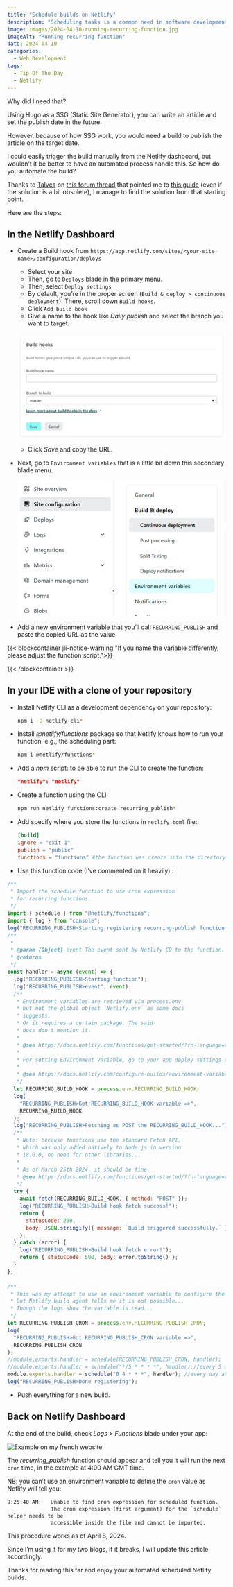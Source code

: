 ```yaml
---
title: "Schedule builds on Netlify"
description: "Scheduling tasks is a common need in software development. With my Hugo blogs, I needed such a task to automate the publishing workflow of my articles."
image: images/2024-04-10-running-recurring-function.jpg
imageAlt: "Running recurring function"
date: 2024-04-10
categories:
  - Web Development
tags:
  - Tip Of The Day
  - Netlify
---
```


Why did I need that?

Using Hugo as a SSG (Static Site Generator), you can write an article and set the publish date in the future.

However, because of how SSG work, you would need a build to publish the article on the target date.

I could easily trigger the build manually from the Netlify dashboard, but wouldn’t it be better to have an automated process handle this. So how do you automate the build?

Thanks to [Talves](https://answers.netlify.com/u/talves) on [this forum thread](https://answers.netlify.com/t/scheduling-builds-and-deploys-with-netlify/2563/5) that pointed me to [this guide](https://www.raymondcamden.com/2022/02/04/an-early-look-at-netlify-scheduled-functions) (even if the solution is a bit obsolete), I manage to find the solution from that starting point.

Here are the steps:

## In the Netlify Dashboard

- Create a Build hook from `https://app.netlify.com/sites/<your-site-name>/configuration/deploys`

  - Select your site
  - Then, go to `Deploys` blade in the primary menu.
  - Then, select `Deploy settings`
  - By default, you’re in the proper screen (`Build & deploy > continuous deployment`). There, scroll down `Build hooks`.
  - Click `Add build book`
  - Give a name to the hook like _Daily publish_ and select the branch you want to target.

  ![Adding a build hook](images/build-hook-form.jpg)

  - Click _Save_ and copy the URL.

- Next, go to `Environment variables` that is a little bit down this secondary blade menu.

  ![Location of `Environment variables` menu](images/environment-variables-menu-blade.jpg)

- Add a new environment variable that you’ll call `RECURRING_PUBLISH` and paste the copied URL as the value.

{{< blockcontainer jli-notice-warning "If you name the variable differently, please adjust the function script.">}}

{{< /blockcontainer >}}

## In your IDE with a clone of your repository

- Install Netlify CLI as a development dependency on your repository:

  ```bash
  npm i -D netlify-cli*
  ```

- Install _@netlify/functions_ package so that Netlify knows how to run your function, e.g., the scheduling part:

  ```bash
  npm i @netlify/functions*
  ```

- Add a _npm_ script: to be able to run the CLI to create the function:

  ```json
  "netlify": "netlify"
  ```

- Create a function using the CLI:

  ```bash
  npm run netlify functions:create recurring_publish*
  ```

- Add specify where you store the functions in `netlify.toml` file:

  ```toml
  [build]
  ignore = "exit 1"
  publish = "public"
  functions = "functions" #the function was create into the directory 'functions' at the root of your repository.
  ```

- Use this function code (I’ve commented on it heavily) :

```jsx
/**
 * Import the schedule function to use cron expression
 * for recurring functions.
 */
import { schedule } from "@netlify/functions";
import { log } from "console";
log("RECURRING_PUBLISH>Starting registering recurring-publish function...");
/**
 *
 * @param {Object} event The event sent by Netlify CD to the function.
 * @returns
 */
const handler = async (event) => {
  log("RECURRING_PUBLISH>Starting function");
  log("RECURRING_PUBLISH>event", event);
  /**
   * Environment variables are retrieved via process.env
   * but not the global object `Netlify.env` as some docs
   * suggests.
   * Or it requires a certain package. The said-
   * docs don't mention it.
   *
   * @see https://docs.netlify.com/functions/get-started/?fn-language=ts#environment-variables
   *
   * For setting Environment Variable, go to your app deploy settings and select the "Environment Variables" blade.
   *
   * @see https://docs.netlify.com/configure-builds/environment-variables/
   */
  let RECURRING_BUILD_HOOK = process.env.RECURRING_BUILD_HOOK;
  log(
    "RECURRING_PUBLISH>Got RECURRING_BUILD_HOOK variable =>",
    RECURRING_BUILD_HOOK
  );
  log("RECURRING_PUBLISH>Fetching as POST the RECURRING_BUILD_HOOK...");
  /**
   * Note: because functions use the standard Fetch API,
   * which was only added natively to Node.js in version
   * 18.0.0, no need for other libraries...
   *
   * As of March 25th 2024, it should be fine.
   * @see https://docs.netlify.com/functions/get-started/?fn-language=ts#runtime
   */
  try {
    await fetch(RECURRING_BUILD_HOOK, { method: "POST" });
    log("RECURRING_PUBLISH>Build hook fetch success!");
    return {
      statusCode: 200,
      body: JSON.stringify({ message: `Build triggered successfully.` }),
    };
  } catch (error) {
    log("RECURRING_PUBLISH>Build hook fetch error!");
    return { statusCode: 500, body: error.toString() };
  }
};

/**
 * This was my attempt to use an environment variable to configure the cron.
 * But Netlify build agent tells me it is not possible...
 * Though the logs show the variable is read...
 */
let RECURRING_PUBLISH_CRON = process.env.RECURRING_PUBLISH_CRON;
log(
  "RECURRING_PUBLISH>Got RECURRING_PUBLISH_CRON variable =>",
  RECURRING_PUBLISH_CRON
);
//module.exports.handler = schedule(RECURRING_PUBLISH_CRON, handler);
//module.exports.handler = schedule("*/5 * * * *", handler);//every 5 min
module.exports.handler = schedule("0 4 * * *", handler); //every day at 4am GMT
log("RECURRING_PUBLISH>Done registering");
```

- Push everything for a new build.

## Back on Netlify Dashboard

At the end of the build, check _Logs > Functions_ blade under your app:

![Example on my french website](images/2024-04-12-running-recurring-function.jpg)

The _recurring_publish_ function should appear and tell you it will run the next `cron` time, in the example at 4:00 AM GMT time.

NB: you can’t use an environment variable to define the `cron` value as Netlify will tell you:

```log
9:25:40 AM:   Unable to find cron expression for scheduled function.
              The cron expression (first argument) for the `schedule` helper needs to be
              accessible inside the file and cannot be imported.
```

This procedure works as of April 8, 2024.

Since I’m using it for my two blogs, if it breaks, I will update this article accordingly.

Thanks for reading this far and enjoy your automated scheduled Netlify builds.
